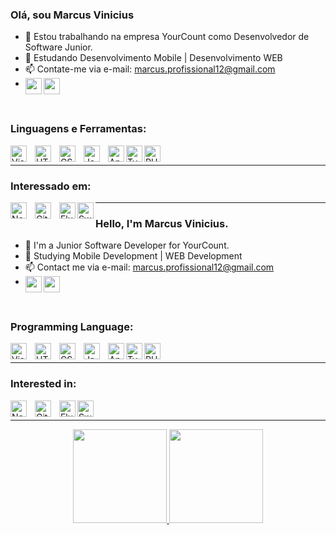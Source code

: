 ### Olá, sou Marcus Vinicius 

- 🔭 Estou trabalhando na empresa YourCount como Desenvolvedor de Software Junior.
- 🌱 Estudando Desenvolvimento Mobile | Desenvolvimento WEB
- 📫 Contate-me via e-mail: marcus.profissional12@gmail.com
- <a href="https://www.linkedin.com/in/marcus-vinicius-ara%C3%BAjo-silva-846961207/"><img align="left" width="26px" src="https://cdn.jsdelivr.net/gh/devicons/devicon/icons/linkedin/linkedin-original.svg" /></a> <a href="https://www.instagram.com/dkmvas/"><img align="left" width="26px" src="https://www.instagram.com/static/images/ico/favicon-192.png/68d99ba29cc8.png" /></a>
<br>

### Linguagens e Ferramentas:

<img align="left" alt="Visual Studio Code" width="26px" src="https://cdn.jsdelivr.net/gh/devicons/devicon/icons/vscode/vscode-original.svg" style="padding-right:10px;" />
<img align="left" alt="HTML5" width="26px" src="https://cdn.jsdelivr.net/gh/devicons/devicon/icons/html5/html5-original.svg" style="padding-right:10px;" />
<img align="left" alt="CSS3" width="26px" src="https://cdn.jsdelivr.net/gh/devicons/devicon/icons/css3/css3-original.svg" style="padding-right:10px;" />
<img align="left" alt="JavaScript" width="26px" src="https://cdn.jsdelivr.net/gh/devicons/devicon/icons/javascript/javascript-original.svg" style="padding-right:10px;" />
<img align="left" alt="AngularJS" width="26px" src="https://cdn.jsdelivr.net/gh/devicons/devicon/icons/angularjs/angularjs-original.svg" />
<img align="left" alt="TypeScript" width="26px" src="https://cdn.jsdelivr.net/gh/devicons/devicon/icons/typescript/typescript-original.svg" />
<img align="left" alt="PHP" width="26px" src="https://cdn.jsdelivr.net/gh/devicons/devicon/icons/php/php-original.svg" />
          
          

<br>

---

### Interessado em:

<img align="left" alt="Node.js" width="26px" src="https://cdn.jsdelivr.net/gh/devicons/devicon/icons/nodejs/nodejs-original.svg" style="padding-right:10px;" />
<img align="left" alt="Git" width="26px" src="https://cdn.jsdelivr.net/gh/devicons/devicon/icons/git/git-original.svg" style="padding-right:10px;" />
<img align="left" alt="Flutter" width="26px"  src="https://cdn.jsdelivr.net/gh/devicons/devicon/icons/flutter/flutter-original.svg" />
<img align="left" alt="Swift" width="26px" src="https://cdn.jsdelivr.net/gh/devicons/devicon/icons/react/react-original.svg" />

__________________________________________________________________________________________________________________________


### Hello, I'm Marcus Vinicius.

- 🔭 I'm a Junior Software Developer for YourCount.
- 🌱 Studying Mobile Development | WEB Development
- 📫 Contact me via e-mail: marcus.profissional12@gmail.com
- <a href="https://www.linkedin.com/in/marcus-vinicius-ara%C3%BAjo-silva-846961207/"><img align="left" width="26px" src="https://cdn.jsdelivr.net/gh/devicons/devicon/icons/linkedin/linkedin-original.svg" /></a> <a href="https://www.instagram.com/dkmvas/"><img align="left" width="26px" src="https://www.instagram.com/static/images/ico/favicon-192.png/68d99ba29cc8.png" /></a>
<br>

### Programming Language:

<img align="left" alt="Visual Studio Code" width="26px" src="https://cdn.jsdelivr.net/gh/devicons/devicon/icons/vscode/vscode-original.svg" style="padding-right:10px;" />
<img align="left" alt="HTML5" width="26px" src="https://cdn.jsdelivr.net/gh/devicons/devicon/icons/html5/html5-original.svg" style="padding-right:10px;" />
<img align="left" alt="CSS3" width="26px" src="https://cdn.jsdelivr.net/gh/devicons/devicon/icons/css3/css3-original.svg" style="padding-right:10px;" />
<img align="left" alt="JavaScript" width="26px" src="https://cdn.jsdelivr.net/gh/devicons/devicon/icons/javascript/javascript-original.svg" style="padding-right:10px;" />
<img align="left" alt="AngularJS" width="26px" src="https://cdn.jsdelivr.net/gh/devicons/devicon/icons/angularjs/angularjs-original.svg" />
<img align="left" alt="TypeScript" width="26px" src="https://cdn.jsdelivr.net/gh/devicons/devicon/icons/typescript/typescript-original.svg" />
<img align="left" alt="PHP" width="26px" src="https://cdn.jsdelivr.net/gh/devicons/devicon/icons/php/php-original.svg" />
          
          

<br>

---

### Interested in:

<img align="left" alt="Node.js" width="26px" src="https://cdn.jsdelivr.net/gh/devicons/devicon/icons/nodejs/nodejs-original.svg" style="padding-right:10px;" />
<img align="left" alt="Git" width="26px" src="https://cdn.jsdelivr.net/gh/devicons/devicon/icons/git/git-original.svg" style="padding-right:10px;" />
<img align="left" alt="Flutter" width="26px"  src="https://cdn.jsdelivr.net/gh/devicons/devicon/icons/flutter/flutter-original.svg" />
<img align="left" alt="Swift" width="26px" src="https://cdn.jsdelivr.net/gh/devicons/devicon/icons/swift/swift-original.svg" />
          
          

<br>

---
<div align="center">
  <a href="https://github.com/SirDarky">
  <img height="150em" src="https://github-readme-stats.vercel.app/api?username=SirDarky&show_icons=true&theme=dark&include_all_commits=true&count_private=true"/>
  <img height="150em" src="https://github-readme-stats.vercel.app/api/top-langs/?username=SirDarky&layout=compact&langs_count=7&theme=dark"/>
</div>
  

  
          
